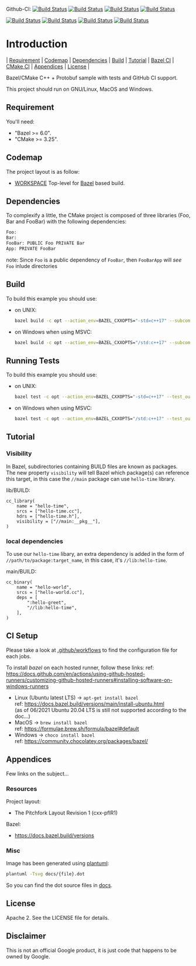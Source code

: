 Github-CI:
[![Build Status][github_linux_bazel_status]][github_linux_bazel_link]
[![Build Status][github_macos_bazel_status]][github_macos_bazel_link]
[![Build Status][github_windows_bazel_status]][github_windows_bazel_link]
[![Build Status][github_amd64_docker_bazel_status]][github_amd64_docker_bazel_link]

[github_linux_bazel_status]: https://github.com/Mizux/bazel-proto/actions/workflows/amd64_linux_bazel.yml/badge.svg
[github_linux_bazel_link]: https://github.com/Mizux/bazel-proto/actions/workflows/amd64_linux_bazel.yml
[github_macos_bazel_status]: https://github.com/Mizux/bazel-proto/actions/workflows/amd64_macos_bazel.yml/badge.svg
[github_macos_bazel_link]: https://github.com/Mizux/bazel-proto/actions/workflows/amd64_macos_bazel.yml
[github_windows_bazel_status]: https://github.com/Mizux/bazel-proto/actions/workflows/amd64_windows_bazel.yml/badge.svg
[github_windows_bazel_link]: https://github.com/Mizux/bazel-proto/actions/workflows/amd64_windows_bazel.yml
[github_amd64_docker_bazel_status]: https://github.com/Mizux/bazel-proto/actions/workflows/amd64_docker_bazel.yml/badge.svg
[github_amd64_docker_bazel_link]: https://github.com/Mizux/bazel-proto/actions/workflows/amd64_docker_bazel.yml

[![Build Status][github_linux_cmake_status]][github_linux_cmake_link]
[![Build Status][github_macos_cmake_status]][github_macos_cmake_link]
[![Build Status][github_windows_cmake_status]][github_windows_cmake_link]
[![Build Status][github_amd64_docker_cmake_status]][github_amd64_docker_cmake_link]

[github_linux_cmake_status]: https://github.com/Mizux/bazel-proto/actions/workflows/amd64_linux_cmake.yml/badge.svg
[github_linux_cmake_link]: https://github.com/Mizux/bazel-proto/actions/workflows/amd64_linux_cmake.yml
[github_macos_cmake_status]: https://github.com/Mizux/bazel-proto/actions/workflows/amd64_macos_cmake.yml/badge.svg
[github_macos_cmake_link]: https://github.com/Mizux/bazel-proto/actions/workflows/amd64_macos_cmake.yml
[github_windows_cmake_status]: https://github.com/Mizux/bazel-proto/actions/workflows/amd64_windows_cmake.yml/badge.svg
[github_windows_cmake_link]: https://github.com/Mizux/bazel-proto/actions/workflows/amd64_windows_cmake.yml
[github_amd64_docker_cmake_status]: https://github.com/Mizux/bazel-proto/actions/workflows/amd64_docker_cmake.yml/badge.svg
[github_amd64_docker_cmake_link]: https://github.com/Mizux/bazel-proto/actions/workflows/amd64_docker_cmake.yml

# Introduction

<nav for="project"> |
<a href="#requirement">Requirement</a> |
<a href="#codemap">Codemap</a> |
<a href="#dependencies">Dependencies</a> |
<a href="#build">Build</a> |
<a href="#tutorial">Tutorial</a> |
<a href="bazel/README.md">Bazel CI</a> |
<a href="cmake/README.md">CMake CI</a> |
<a href="#appendices">Appendices</a> |
<a href="#license">License</a> |
</nav>

Bazel/CMake C++ + Protobuf sample with tests and GitHub CI support.

This project should run on GNU/Linux, MacOS and Windows.

## Requirement

You'll need:

* "Bazel >= 6.0".
* "CMake >= 3.25".

## Codemap

The project layout is as follow:

* [WORKSPACE](WORKSPACE) Top-level for [Bazel](https://bazel.build) based build.

## Dependencies

To complexify a little, the CMake project is composed of three libraries (Foo, Bar and FooBar)
with the following dependencies:

```sh
Foo:
Bar:
FooBar: PUBLIC Foo PRIVATE Bar
App: PRIVATE FooBar
```

note: Since `Foo` is a public dependency of `FooBar`, then `FooBarApp` will
*see* `Foo` inlude directories

## Build

To build this example you should use:

* on UNIX:
  ```sh
  bazel build -c opt --action_env=BAZEL_CXXOPTS="-std=c++17" --subcommands=true ...
  ```

* on Windows when using MSVC:
  ```sh
  bazel build -c opt --action_env=BAZEL_CXXOPTS="/std:c++17" --subcommands=true ...
  ```

## Running Tests

To build this example you should use:

* on UNIX:
  ```sh
  bazel test -c opt --action_env=BAZEL_CXXOPTS="-std=c++17" --test_output=all ...
  ```

* on Windows when using MSVC:
  ```sh
  bazel test -c opt --action_env=BAZEL_CXXOPTS="/std:c++17" --test_output=all ...
  ```

## Tutorial
### Visibility

In Bazel, subdirectories containing BUILD files are known as packages.<br>
The new property `visibility` will tell Bazel which package(s) can reference this target, in this case the `//main` package can use `hello-time` library. 

lib/BUILD:
```bazel
cc_library(
    name = "hello-time",
    srcs = ["hello-time.cc"],
    hdrs = ["hello-time.h"],
    visibility = ["//main:__pkg__"],
)
```

### local dependencies

To use our `hello-time` libary, an extra dependency is added in the form of `//path/to/package:target_name`, in this case, it's `//lib:hello-time`.

main/BUILD:
```bazel
cc_binary(
    name = "hello-world",
    srcs = ["hello-world.cc"],
    deps = [
        ":hello-greet",
        "//lib:hello-time",
    ],
)
```

## CI Setup

Please take a look at [.github/workflows](.github/workflows) to find the configuration file for each jobs.

To install *bazel* on each hosted runner, follow these links:
ref: https://docs.github.com/en/actions/using-github-hosted-runners/customizing-github-hosted-runners#installing-software-on-windows-runners

* Linux (Ubuntu latest LTS) -> `apt-get install bazel`<br>
  ref: https://docs.bazel.build/versions/main/install-ubuntu.html<br>
  (as of 06/2021 Ubuntu 20.04 LTS is still not supported according to the doc...)
* MacOS -> `brew install bazel`<br>
  ref: https://formulae.brew.sh/formula/bazel#default
* Windows -> `choco install bazel`<br>
  ref: https://community.chocolatey.org/packages/bazel/

## Appendices

Few links on the subject...

### Resources

Project layout:
* The Pitchfork Layout Revision 1 (cxx-pflR1)

Bazel:
* https://docs.bazel.build/versions

### Misc

Image has been generated using [plantuml](http://plantuml.com/):
```bash
plantuml -Tsvg docs/{file}.dot
```
So you can find the dot source files in [docs](docs).

## License

Apache 2. See the LICENSE file for details.

## Disclaimer

This is not an official Google product, it is just code that happens to be
owned by Google.

